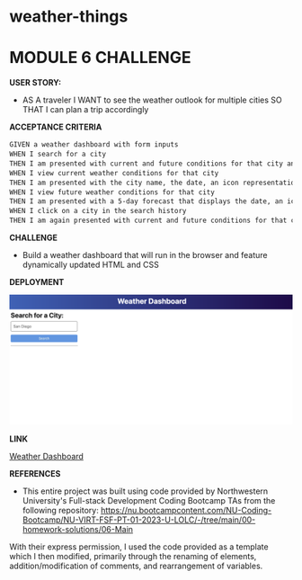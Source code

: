 # weather-things

# MODULE 6 CHALLENGE
<strong> USER STORY: </strong>

* AS A traveler
I WANT to see the weather outlook for multiple cities
SO THAT I can plan a trip accordingly

<strong> ACCEPTANCE CRITERIA </STRONG>    

  ```bash
GIVEN a weather dashboard with form inputs
WHEN I search for a city
THEN I am presented with current and future conditions for that city and that city is added to the search history
WHEN I view current weather conditions for that city
THEN I am presented with the city name, the date, an icon representation of weather conditions, the temperature, the humidity, and the the wind speed
WHEN I view future weather conditions for that city
THEN I am presented with a 5-day forecast that displays the date, an icon representation of weather conditions, the temperature, the wind speed, and the humidity
WHEN I click on a city in the search history
THEN I am again presented with current and future conditions for that city
  ```

<STRONG> CHALLENGE </strong>

* Build a weather dashboard that will run in the browser and feature dynamically updated HTML and CSS

<STRONG> DEPLOYMENT </strong>

![Image](weather-dashboard.png)

<STRONG> LINK </strong>

[Weather Dashboard](https://saymiki.github.io/weather-things/)

<STRONG> REFERENCES </strong>

* This entire project was built using code provided by Northwestern University's Full-stack Development Coding Bootcamp TAs from the following repository:
https://nu.bootcampcontent.com/NU-Coding-Bootcamp/NU-VIRT-FSF-PT-01-2023-U-LOLC/-/tree/main/00-homework-solutions/06-Main

With their express permission, I used the code provided as a template which I then modified, primarily through the renaming of elements, addition/modification of comments, and rearrangement of variables.